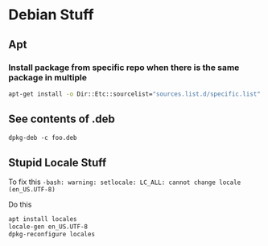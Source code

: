 # Debian Stuff

## Apt

### Install package from specific repo when there is the same package in multiple

```bash
apt-get install -o Dir::Etc::sourcelist="sources.list.d/specific.list" prometheus-graphite-exporter
```

## See contents of .deb

```txt
dpkg-deb -c foo.deb
```

## Stupid Locale Stuff

To fix this
`-bash: warning: setlocale: LC_ALL: cannot change locale (en_US.UTF-8)`

Do this

```bash
apt install locales
locale-gen en_US.UTF-8
dpkg-reconfigure locales
```
